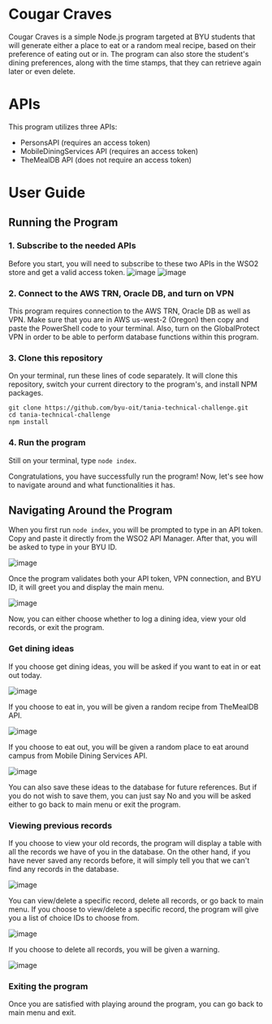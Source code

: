 # Cougar Craves
Cougar Craves is a simple Node.js program targeted at BYU students that will generate either a place to eat or a random meal recipe, based on their preference of eating out or in. The program can also store the student's dining preferences, along with the time stamps, that they can retrieve again later or even delete.

# APIs
This program utilizes three APIs:
- PersonsAPI (requires an access token)
- MobileDiningServices API (requires an access token)
- TheMealDB API (does not require an access token)

# User Guide
## Running the Program
### 1. Subscribe to the needed APIs
Before you start, you will need to subscribe to these two APIs in the WSO2 store and get a valid access token.
![image](https://user-images.githubusercontent.com/63915889/164083207-0992c92b-f89c-46c7-8685-f6f9693ddc62.png)
![image](https://user-images.githubusercontent.com/63915889/164083259-af99c1df-21b8-4bdf-a57f-55a865302405.png)

### 2. Connect to the AWS TRN, Oracle DB, and turn on VPN
This program requires connection to the AWS TRN, Oracle DB as well as VPN. Make sure that you are in AWS us-west-2 (Oregon) then copy and paste the PowerShell code to your terminal. Also, turn on the GlobalProtect VPN in order to be able to perform database functions within this program.

### 3. Clone this repository
On your terminal, run these lines of code separately. It will clone this repository, switch your current directory to the program's, and install NPM packages.
```
git clone https://github.com/byu-oit/tania-technical-challenge.git 
cd tania-technical-challenge
npm install
```
### 4. Run the program
Still on your terminal, type `node index`.

Congratulations, you have successfully run the program! Now, let's see how to navigate around and what functionalities it has.

## Navigating Around the Program
When you first run `node index`, you will be prompted to type in an API token. Copy and paste it directly from the WSO2 API Manager. After that, you will be asked to type in your BYU ID. 

![image](https://user-images.githubusercontent.com/63915889/164090040-6963afce-a8ff-4d47-b5ae-f96bc7578ee0.png)

Once the program validates both your API token, VPN connection, and BYU ID, it will greet you and display the main menu.

![image](https://user-images.githubusercontent.com/63915889/164090502-36b16d68-81f8-4883-932b-cc314bf6dfbb.png)

Now, you can either choose whether to log a dining idea, view your old records, or exit the program.

### Get dining ideas
If you choose get dining ideas, you will be asked if you want to eat in or eat out today. 

![image](https://user-images.githubusercontent.com/63915889/164090996-7d096a93-f018-4ada-b2c9-3311fce8e43a.png)

If you choose to eat in, you will be given a random recipe from TheMealDB API.

![image](https://user-images.githubusercontent.com/63915889/164091085-58dc0c3f-856f-4b11-9589-2b87566c089b.png)

If you choose to eat out, you will be given a random place to eat around campus from Mobile Dining Services API.

![image](https://user-images.githubusercontent.com/63915889/164091212-119284f1-413b-409e-a98d-d3983f2b7de7.png)

You can also save these ideas to the database for future references. But if you do not wish to save them, you can just say No and you will be asked either to go back to main menu or exit the program.

### Viewing previous records

If you choose to view your old records, the program will display a table with all the records we have of you in the database. On the other hand, if you have never saved any records before, it will simply tell you that we can't find any records in the database.

![image](https://user-images.githubusercontent.com/63915889/164092757-4f1dd8a1-f3b2-4111-a777-a82c7c4fd4b7.png)

You can view/delete a specific record, delete all records, or go back to main menu. If you choose to view/delete a specific record, the program will give you a list of choice IDs to choose from.

![image](https://user-images.githubusercontent.com/63915889/164093253-51c2d9fa-bf2f-4656-8989-d84b08f951de.png)

If you choose to delete all records, you will be given a warning.

![image](https://user-images.githubusercontent.com/63915889/164093917-57944075-6a64-4130-bb9a-234b0f647042.png)

### Exiting the program

Once you are satisfied with playing around the program, you can go back to main menu and exit.



